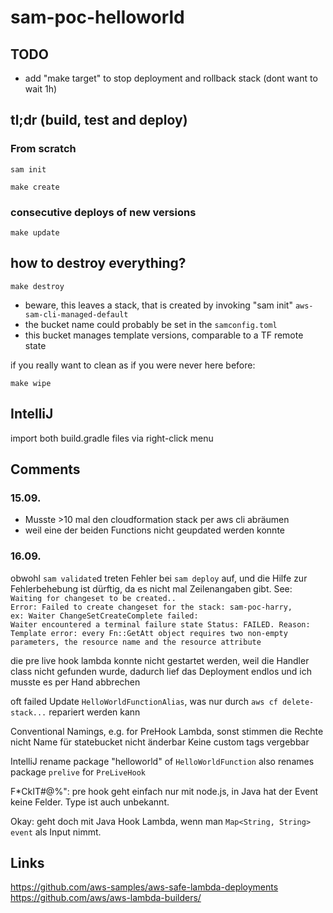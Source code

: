 # sam-poc-helloworld

## TODO
- add "make target" to stop deployment and rollback stack (dont want to wait 1h) 

## tl;dr (build, test and deploy)
### From scratch
`sam init`

`make create`

### consecutive deploys of new versions
`make update`

## how to destroy everything?
`make destroy`
<br/>

- beware, this leaves a stack, that is created by invoking "sam init" `aws-sam-cli-managed-default`
- the bucket name could probably be set in the `samconfig.toml`
- this bucket manages template versions, comparable to a TF remote state

if you really want to clean as if you were never here before:

`make wipe`



  
  
## IntelliJ

import both build.gradle files via right-click menu


## Comments
### 15.09.
- Musste >10 mal den cloudformation stack per aws cli abräumen
- weil eine der beiden Functions nicht geupdated werden konnte


### 16.09.
obwohl `sam validate`d treten Fehler bei `sam deploy` auf, und die Hilfe zur Fehlerbehebung ist dürftig, da es nicht mal Zeilenangaben gibt.
See: 
<br>
`Waiting for changeset to be created..`<br>
`Error: Failed to create changeset for the stack: sam-poc-harry,`<br>
`ex: Waiter ChangeSetCreateComplete failed:`<br>
`Waiter encountered a terminal failure state Status: FAILED. Reason: Template error: every Fn::GetAtt object requires two non-empty parameters, the resource name and the resource attribute`
 

die pre live hook lambda konnte nicht gestartet werden, weil die Handler class nicht gefunden wurde, dadurch lief das Deployment endlos und ich musste es per Hand abbrechen
 
 
oft failed Update `HelloWorldFunctionAlias`, was nur durch `aws cf delete-stack...` repariert werden kann 


Conventional Namings, e.g. for PreHook Lambda, sonst stimmen die Rechte nicht
Name für statebucket nicht änderbar
Keine custom tags vergebbar


IntelliJ rename package "helloworld" of `HelloWorldFunction` also renames package `prelive` for `PreLiveHook`

F*CkIT#@%": pre hook geht einfach nur mit node.js, in Java hat der Event keine Felder. Type ist auch unbekannt. 

Okay: geht doch mit Java Hook Lambda, wenn man `Map<String, String> event` als Input nimmt.

## Links
https://github.com/aws-samples/aws-safe-lambda-deployments
https://github.com/aws/aws-lambda-builders/